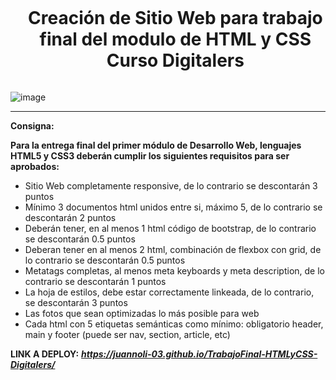 <div id="user-content-toc">
  <ul align="center">
    <summary><h1 style="display: inline-block">Creación de Sitio Web para trabajo final del modulo de HTML y CSS 
      Curso Digitalers</h1></summary>
  </ul>
</div>

![image](https://github.com/user-attachments/assets/9a56fde0-aa02-4c3a-a1ba-5e99a90697ac)


----

**Consigna:** 

**Para la entrega final del primer módulo de Desarrollo Web, lenguajes HTML5 y CSS3 deberán cumplir los siguientes requisitos para ser aprobados:**

- Sitio Web completamente responsive, de lo contrario se descontarán 3 puntos
- Mínimo 3 documentos html unidos entre si, máximo 5, de lo contrario se descontarán 2 puntos
- Deberán tener, en al menos 1 html código de bootstrap, de lo contrario se descontarán 0.5 puntos
- Deberan tener en al menos 2 html, combinación de flexbox con grid, de lo contrario se descontarán 0.5 puntos
- Metatags completas, al menos meta keyboards y meta description, de lo contrario se descontarán 1 puntos
- La hoja de estilos, debe estar correctamente linkeada, de lo contrario, se descontarán 3 puntos
- Las fotos que sean optimizadas lo más posible para web
- Cada html con 5 etiquetas semánticas como mínimo:
obligatorio header, main y footer (puede ser nav, section, article, etc)

**LINK A DEPLOY:** ***https://juannoli-03.github.io/TrabajoFinal-HTMLyCSS-Digitalers/***

